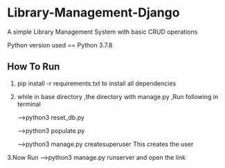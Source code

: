 # Library-Management-Django
A simple Library Management System with basic CRUD operations

Python version used == Python 3.7.8

## How To Run
1. pip install -r requirements.txt to install all dependencies
2. while in base directory ,the directory with manage.py  ,Run following in terminal

    -->python3 reset_db.py
    
    -->python3 populate.py
    
    -->python3 manage.py createsuperuser  This creates the user
    
  3.Now Run  -->python3 manage.py runserver  and open the link
